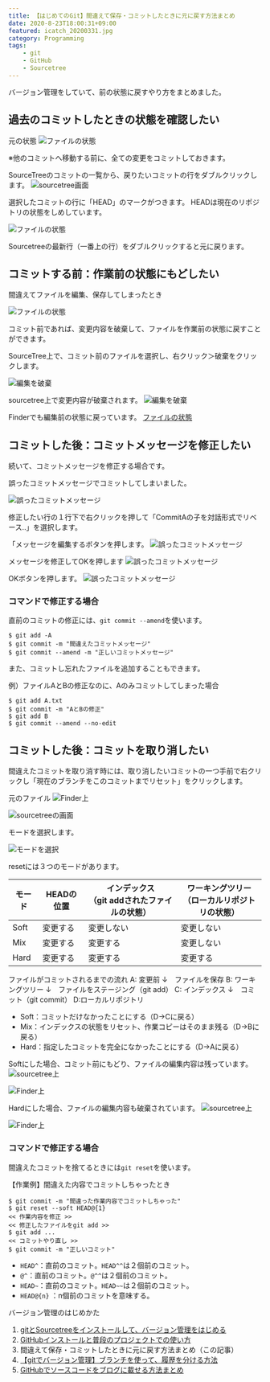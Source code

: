 ```yaml
---
title: 【はじめてのGit】間違えて保存・コミットしたときに元に戻す方法まとめ
date: 2020-8-23T18:00:31+09:00
featured: icatch_20200331.jpg
category: Programming
tags:
    - git
    - GitHub
    - Sourcetree
---
```


バージョン管理をしていて、前の状態に戻すやり方をまとめました。

## 過去のコミットしたときの状態を確認したい

元の状態
![ファイルの状態](ss-git-01.jpg)

※他のコミットへ移動する前に、全ての変更をコミットしておきます。

SourceTreeのコミットの一覧から、戻りたいコミットの行をダブルクリックします。
![sourcetree画面](ss-git-02.jpg)

選択したコミットの行に「HEAD」のマークがつきます。
HEADは現在のリポジトリの状態をしめしています。

![ファイルの状態](ss-git-03.jpg)

Sourcetreeの最新行（一番上の行）をダブルクリックすると元に戻ります。

## コミットする前：作業前の状態にもどしたい

間違えてファイルを編集、保存してしまったとき

![ファイルの状態](ss-git-04.jpg)

コミット前であれば、変更内容を破棄して、ファイルを作業前の状態に戻すことができます。

SourceTree上で、コミット前のファイルを選択し、右クリック＞破棄をクリックします。

![編集を破棄](ss-git-05.jpg)

sourcetree上で変更内容が破棄されます。
![編集を破棄](ss-git-06.jpg)

Finderでも編集前の状態に戻っています。
[ファイルの状態](ss-git-01.jpg)

## コミットした後：コミットメッセージを修正したい

続いて、コミットメッセージを修正する場合です。

誤ったコミットメッセージでコミットしてしまいました。

![誤ったコミットメッセージ](ss-git-07.jpg)

修正したい行の１行下で右クリックを押して「CommitAの子を対話形式でリベース‥」を選択します。

「メッセージを編集するボタンを押します。
![誤ったコミットメッセージ](ss-git-09.jpg)

メッセージを修正してOKを押します
![誤ったコミットメッセージ](ss-git-10.jpg)

OKボタンを押します。
![誤ったコミットメッセージ](ss-git-11.jpg)

### コマンドで修正する場合

直前のコミットの修正には、`git commit --amend`を使います。
```
$ git add -A
$ git commit -m "間違えたコミットメッセージ"
$ git commit --amend -m "正しいコミットメッセージ"
```

また、コミットし忘れたファイルを追加することもできます。

例）ファイルAとBの修正なのに、Aのみコミットしてしまった場合

```
$ git add A.txt
$ git commit -m "AとBの修正"
$ git add B
$ git commit --amend --no-edit
```

## コミットした後：コミットを取り消したい

間違えたコミットを取り消す時には、取り消したいコミットの一つ手前で右クリックし「現在のブランチをこのコミットまでリセット」をクリックします。

元のファイル
![Finder上](ss-git-reset-04.jpg)

![sourcetreeの画面](ss-git-reset-01.jpg)

モードを選択します。

![モードを選択](ss-git-reset-02.jpg)

resetには３つのモードがあります。

| モード | HEADの位置 | インデックス<br />（git addされたファイルの状態） | ワーキングツリー<br />（ローカルリポジトリの状態） |
| ---- | ---- | ---- | ---- |
| Soft | 変更する | 変更しない | 変更しない |
| Mix | 変更する | 変更する | 変更しない |
| Hard | 変更する | 変更する | 変更する |

ファイルがコミットされるまでの流れ
A: 変更前
↓　ファイルを保存
B: ワーキングツリー
↓　ファイルをステージング（git add）
C: インデックス
↓　コミット（git commit）
D:ローカルリポジトリ

* Soft：コミットだけなかったことにする（D→Cに戻る）
* Mix：インデックスの状態をリセット、作業コピーはそのまま残る（D→Bに戻る）
* Hard：指定したコミットを完全になかったことにする（D→Aに戻る）

Softにした場合、コミット前にもどり、ファイルの編集内容は残っています。
![sourcetree上](ss-git-reset-03.jpg)

![Finder上](ss-git-reset-04.jpg)

Hardにした場合、ファイルの編集内容も破棄されています。
![sourcetree上](ss-git-reset-05.jpg)

![Finder上](ss-git-reset-06.jpg)

### コマンドで修正する場合

間違えたコミットを捨てるときには`git reset`を使います。

【作業例】間違えた内容でコミットしちゃったとき
```
$ git commit -m "間違った作業内容でコミットしちゃった"
$ git reset --soft HEAD@{1}
<< 作業内容を修正 >>
<< 修正したファイルをgit add >>
$ git add ...
<< コミットやり直し >>
$ git commit -m "正しいコミット"
```

* `HEAD^`：直前のコミット。`HEAD^^`は２個前のコミット。
* `@^`：直前のコミット。`@^^`は２個前のコミット。
* `HEAD~`：直前のコミット。`HEAD~~`は２個前のコミット。
* `HEAD@{n}` ：n個前のコミットを意味する。

<div class="related-posts">
    <span>バージョン管理のはじめかた</span>

1. [gitとSourcetreeをインストールして、バージョン管理をはじめる](/install-sourcetree/)
2. [GitHubインストールと普段のプロジェクトでの使い方](/git-install/)
3. 間違えて保存・コミットしたときに元に戻す方法まとめ（この記事）
4. [【gitでバージョン管理】ブランチを使って、履歴を分ける方法](/git-branch/)
5. [GitHubでソースコードをブログに載せる方法まとめ](/github-gist-wordpress/)

</div>